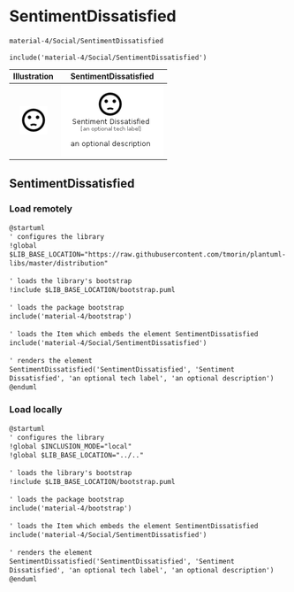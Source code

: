 # SentimentDissatisfied


```text
material-4/Social/SentimentDissatisfied
```

```text
include('material-4/Social/SentimentDissatisfied')
```



| Illustration | SentimentDissatisfied |
| :---: | :---: |
| ![illustration for Illustration](../../material-4/Social/SentimentDissatisfied.png) | ![illustration for SentimentDissatisfied](../../material-4/Social/SentimentDissatisfied.Local.png) |




## SentimentDissatisfied

### Load remotely
```plantuml
@startuml
' configures the library
!global $LIB_BASE_LOCATION="https://raw.githubusercontent.com/tmorin/plantuml-libs/master/distribution"

' loads the library's bootstrap
!include $LIB_BASE_LOCATION/bootstrap.puml

' loads the package bootstrap
include('material-4/bootstrap')

' loads the Item which embeds the element SentimentDissatisfied
include('material-4/Social/SentimentDissatisfied')

' renders the element
SentimentDissatisfied('SentimentDissatisfied', 'Sentiment Dissatisfied', 'an optional tech label', 'an optional description')
@enduml
```

### Load locally
```plantuml
@startuml
' configures the library
!global $INCLUSION_MODE="local"
!global $LIB_BASE_LOCATION="../.."

' loads the library's bootstrap
!include $LIB_BASE_LOCATION/bootstrap.puml

' loads the package bootstrap
include('material-4/bootstrap')

' loads the Item which embeds the element SentimentDissatisfied
include('material-4/Social/SentimentDissatisfied')

' renders the element
SentimentDissatisfied('SentimentDissatisfied', 'Sentiment Dissatisfied', 'an optional tech label', 'an optional description')
@enduml
```

